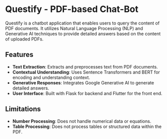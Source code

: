 # Questify - PDF-based Chat-Bot

Questify is a chatbot application that enables users to query the content of PDF documents. It utilizes Natural Language Processing (NLP) and Generative AI techniques to provide detailed answers based on the content of uploaded PDFs.

## Features

- **Text Extraction**: Extracts and preprocesses text from PDF documents.
- **Contextual Understanding**: Uses Sentence Transformers and BERT for encoding and understanding context.
- **Generative Responses**: Integrates Google Generative AI to generate detailed answers.
- **User Interface**: Built with Flask for backend and Flutter for the front end.

## Limitations

- **Number Processing**: Does not handle numerical data or equations.
- **Table Processing**: Does not process tables or structured data within the PDF.
